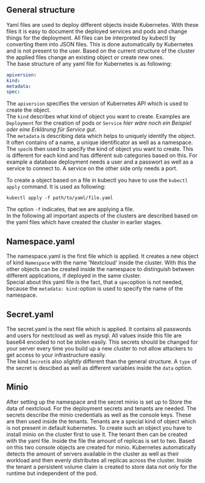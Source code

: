 ## General structure
Yaml files are used to deploy different objects inside Kubernetes. With these files it is easy to document the deployed services and pods and change things for the deployment.
All files can be interpreted by kubectl by converting them into JSON files. This is done automatically by Kubernetes and is not present to the user. Based on the current structure of the cluster the applied files change an existing object or create new ones. <br>
The base structure of any yaml file for Kubernetes is as following:
````yaml
apiversion:
kind:
metadata:
spec:
````
The `apiversion` specifies the version of Kubernetes API which is used to create the object. <br>
The `kind` describes what kind of object you want to create. Examples are `Deployment` for the creation of pods or `Service` *hier wäre noch ein Beispiel oder eine Erklärung für Service gut*. <br>
The `metadata` is describing data which helps to uniquely identify the object. It often contains of a name, a unique identificator as well as a namespace. <br>
The `spec`is then used to specify the kind of object you want to create. This is different for each kind and has different sub categories based on this. For example a database deployment needs a user and a passwort as well as a service to connect to. A service on the other side only needs a port.

To create a object based on a file in kubectl you have to use the `kubectl apply` command. It is used as following: 
````
kubectl apply -f path/to/yaml/file.yaml
````
The option `-f` indicates, that we are applying a file. <br>
In the following all important aspects of the clusters are described based on the yaml files which have created the cluster in earlier stages.

## Namespace.yaml
The namespace.yaml is the first file which is applied. It creates a new object of kind `Namespace` with the name 'Nextcloud' inside the cluster. With this the other objects can be created inside the namespace to distinguish between different applications, if deployed in the same cluster. <br>
Special about this yaml file is the fact, that a `spec`option is not needed, because the `metadata: kind:`option is used to specify the name of the namespace.

## Secret.yaml
The secret.yaml is the next file which is applied. It contains all passwords and users for nextcloud as well as mysql. All values inside this file are base64 encoded to not be stolen easily. 
This secrets should be changed for your server every time you build up a new cluster to not allow attackers to get access to your infrastructure easily. <br>
The kind `Secret`is also *slightly* different than the general structure. A `type` of the secret is descibed as well as different variables inside the `data` option.

## Minio
After setting up the namespace and the secret minio is set up to Store the data of nextcloud. For the deployment secrets and tenants are needed. The secrets describe the minio credentials as well as the console keys. These are then used inside the tenants. 
Tenants are a special kind of object which is not present in default kubernetes. To create such an object you have to install minio on the cluster first to use it. The tenant then can be created with the yaml file. Inside the file the amount of replicas is set to two. 
Based on this two console objects are created for minio. Kubernetes automatically detects the amount of servers available in the cluster as well as their workload and then evenly distributes all replicas across the cluster. 
Inside the tenant a persistent volume claim is created to store data not only for the runtime but independent of the pod.
